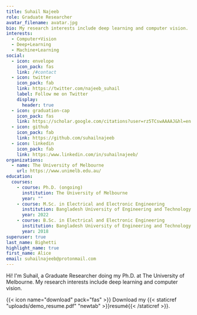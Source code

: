 ```yaml
---
title: Suhail Najeeb
role: Graduate Researcher
avatar_filename: avatar.jpg
bio: My research interests include deep learning and computer vision.
interests:
  - Computer+Vision
  - Deep+Learning
  - Machine+Learning
social:
  - icon: envelope
    icon_pack: fas
    link: /#contact
  - icon: twitter
    icon_pack: fab
    link: https://twitter.com/najeeb_suhail
    label: Follow me on Twitter
    display:
      header: true
  - icon: graduation-cap
    icon_pack: fas
    link: https://scholar.google.com/citations?user=rz5TCswAAAAJ&hl=en
  - icon: github
    icon_pack: fab
    link: https://github.com/suhailnajeeb
  - icon: linkedin
    icon_pack: fab
    link: https:/www.linkedin.com/in/suhailnajeeb/
organizations:
  - name: The University of Melbourne
    url: https://www.unimelb.edu.au/
education:
  courses:
    - course: Ph.D. (ongoing)
      institution: The University of Melbourne
      year: ""
    - course: M.Sc. in Electrical and Electronic Engineering
      institution: Bangladesh University of Engineering and Technology
      year: 2022
    - course: B.Sc. in Electrical and Electronic Engineering
      institution: Bangladesh University of Engineering and Technology
      year: 2018
superuser: true
last_name: Bighetti
highlight_name: true
first_name: Alice
email: suhailnajeeb@protonmail.com
---
```

H﻿i! I'm Suhail, a Graduate Researcher doing my Ph.D. at The University of Melbourne. My research interests include deep learning and computer vision.

{{< icon name="download" pack="fas" >}} Download my {{< staticref "uploads/demo_resume.pdf" "newtab" >}}resumé{{< /staticref >}}.